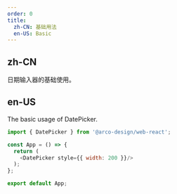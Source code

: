 ```yaml
---
order: 0
title:
  zh-CN: 基础用法
  en-US: Basic
---
```


## zh-CN

日期输入器的基础使用。

## en-US

The basic usage of DatePicker.

```js
import { DatePicker } from '@arco-design/web-react';

const App = () => {
  return (
    <DatePicker style={{ width: 200 }}/>
  );
};

export default App;
```
